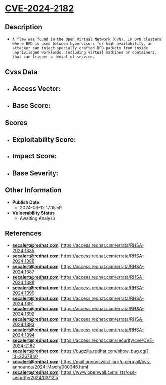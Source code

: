 
# [CVE-2024-2182](https://cve.mitre.org/cgi-bin/cvename.cgi?name=CVE-2024-2182)

## Description

- `A flaw was found in the Open Virtual Network (OVN). In OVN clusters where BFD is used between hypervisors for high availability, an attacker can inject specially crafted BFD packets from inside unprivileged workloads, including virtual machines or containers, that can trigger a denial of service.`

## Cvss Data

- **Access Vector**:
  - 
- **Base Score**:
  - 

## Scores

- **Exploitability Score**:
  - 
- **Impact Score**:
  - 
- **Base Severity**:
  - 

## Other Information

- **Publish Date**:
  - 2024-03-12 17:15:59
- **Vulnerability Status**:
  - Awaiting Analysis

## References

- **secalert@redhat.com**: https://access.redhat.com/errata/RHSA-2024:1385
- **secalert@redhat.com**: https://access.redhat.com/errata/RHSA-2024:1386
- **secalert@redhat.com**: https://access.redhat.com/errata/RHSA-2024:1387
- **secalert@redhat.com**: https://access.redhat.com/errata/RHSA-2024:1388
- **secalert@redhat.com**: https://access.redhat.com/errata/RHSA-2024:1390
- **secalert@redhat.com**: https://access.redhat.com/errata/RHSA-2024:1391
- **secalert@redhat.com**: https://access.redhat.com/errata/RHSA-2024:1392
- **secalert@redhat.com**: https://access.redhat.com/errata/RHSA-2024:1393
- **secalert@redhat.com**: https://access.redhat.com/errata/RHSA-2024:1394
- **secalert@redhat.com**: https://access.redhat.com/security/cve/CVE-2024-2182
- **secalert@redhat.com**: https://bugzilla.redhat.com/show_bug.cgi?id=2267840
- **secalert@redhat.com**: https://mail.openvswitch.org/pipermail/ovs-announce/2024-March/000346.html
- **secalert@redhat.com**: https://www.openwall.com/lists/oss-security/2024/03/12/5
